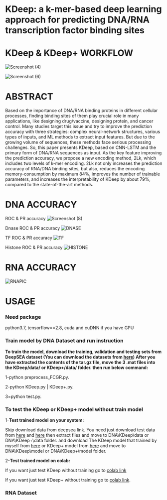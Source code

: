 # KDeep: a k-mer-based deep learning approach for  predicting DNA/RNA transcription factor binding  sites
# KDeep & KDeep+ WORKFLOW
![Screenshot (4)](https://user-images.githubusercontent.com/88847995/216258822-1f120880-749d-45b4-8fa0-473398a45ce3.png)

![Screenshot (6)](https://user-images.githubusercontent.com/88847995/216259426-c3c339fe-daf2-44d9-8845-f69ccdc6b17e.png)

# ABSTRACT
Based on the importance of DNA/RNA binding proteins in different cellular processes, finding binding sites of them play crucial role in many applications, like designing drug/vaccine, designing protein, and cancer control. Many studies target this issue and try to improve the prediction accuracy with three strategies: complex neural-network structures, various types of inputs, and ML methods to extract input features. But due to the growing volume of sequences, these methods face serious processing challenges. So, this paper presents KDeep, based on CNN-LSTM and the primary form of DNA/RNA sequences as input. As the key feature improving the prediction accuracy, we propose a new encoding method, 2Lk, which includes two levels of k-mer encoding. 2Lk not only increases the prediction accuracy of RNA/DNA binding sites, but also, reduces the encoding memory-consumption by maximum 84%, improves the number of trainable parameters, and increases the interpretability of KDeep by about 79%, compared to the state-of-the-art methods.

# DNA ACCURACY
ROC & PR accuracy
![Screenshot (8)](https://user-images.githubusercontent.com/88847995/216260753-28ad0aec-eb4a-4f67-989e-f4351fee716e.png)

Dnase ROC & PR accuracy
![DNASE](https://user-images.githubusercontent.com/88847995/216276090-2e577602-c2b4-440c-958f-1132290603ae.png)

TF ROC & PR accuracy
![TF](https://user-images.githubusercontent.com/88847995/216276141-aa5344c2-4800-40dd-a05f-81b6229bde52.png)

Histone ROC & PR accuracy
![HISTONE](https://user-images.githubusercontent.com/88847995/216276193-c45e1b77-a8eb-4865-b1cd-92353661c740.png)

# RNA ACCURACY
![RNAPIC](https://user-images.githubusercontent.com/88847995/216283950-3f772f10-880d-4363-a391-9e4040c3cb1e.png)

# USAGE
### Need package
python3.7,  tensorflow==2.8, cuda and cuDNN if you have GPU
###  Train model by DNA Dataset and run instruction
**To train the model, download the training, validation and testing sets from DeepSEA dataset (You can download the datasets from [here](http://deepsea.princeton.edu/media/code/deepsea_train_bundle.v0.9.tar.gz))
After you have extracted the contents of the tar.gz file, move the 3 .mat files into the KDeep/data/ or KDeep+/data/ folder.
then run below command:**

 1-python preprocess_FCGR.py.
 
 2-python KDeep.py | KDeep+.py.
 
 3=python test.py.
 
 
### To test the KDeep or KDeep+ model without train model

 1-**Test trained model on your system:**
 
Skip download data from deepsea link. You need just download test data from [here](https://drive.google.com/file/d/1y_KarPolOGFFzcdeoKOY9w_tg0NG3jYg/view?usp=sharing) and [here](https://drive.google.com/file/d/1fBN1fVCMKRmCLCO4vBiYB3OZYdjUV-ae/view?usp=sharing) then extract files and move to DNA\KDeep\data or DNA\KDeep+\data folder. and download The KDeep model that trained by myself from [here](https://drive.google.com/file/d/150I1vVEpqrPR_m6yZAyEwEGMAGfTzYZa/view?usp=sharing) or KDeep+ model
 from [here](https://drive.google.com/file/d/1xUuL74NiVLXNDtsLI0HjB5lNTrZsgy7x/view?usp=sharing) and move to DNA\KDeep\model or DNA\KDeep+\model folder.


 2-**Test trained model on colab:**
 
If you want just test KDeep without training go to [colab link](https://colab.research.google.com/drive/1bdPTxxkB4Gd_R0GBSVfI_R57bUVTjomv?usp=sharing) 

If you want just test KDeep+ without training go to [colab link](https://colab.research.google.com/drive/1f4AUlTIwnB_1ezZkbf8L7y0g8C6m_o3S?usp=sharing).
 
 ###  RNA Dataset
 
